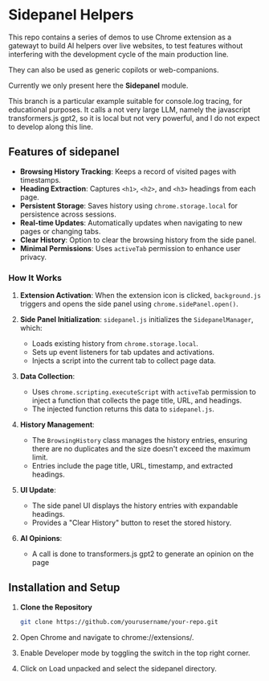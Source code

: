 # Sidepanel Helpers
This repo contains a series of demos to use Chrome extension as a gatewayt
to build AI helpers over live websites, to test features without interfering
with the development cycle of the main production line.

They can also be used as generic copilots or web-companions.

Currently we only present here the **Sidepanel** module. 

This branch is a particular example suitable for console.log tracing, for educational purposes.
It calls a not very large LLM, namely the javascript transformers.js gpt2,
so it is local but not very powerful, and I do not expect to develop along this line.

## Features of sidepanel

- **Browsing History Tracking**: Keeps a record of visited pages with timestamps.
- **Heading Extraction**: Captures `<h1>`, `<h2>`, and `<h3>` headings from each page.
- **Persistent Storage**: Saves history using `chrome.storage.local` for persistence across sessions.
- **Real-time Updates**: Automatically updates when navigating to new pages or changing tabs.
- **Clear History**: Option to clear the browsing history from the side panel.
- **Minimal Permissions**: Uses `activeTab` permission to enhance user privacy.

### How It Works

1. **Extension Activation**: When the extension icon is clicked, `background.js` triggers and opens the side panel using `chrome.sidePanel.open()`.

2. **Side Panel Initialization**: `sidepanel.js` initializes the `SidepanelManager`, which:
   - Loads existing history from `chrome.storage.local`.
   - Sets up event listeners for tab updates and activations.
   - Injects a script into the current tab to collect page data.

3. **Data Collection**:
   - Uses `chrome.scripting.executeScript` with `activeTab` permission to inject a function that collects the page title, URL, and headings.
   - The injected function returns this data to `sidepanel.js`.

4. **History Management**:
   - The `BrowsingHistory` class manages the history entries, ensuring there are no duplicates and the size doesn't exceed the maximum limit.
   - Entries include the page title, URL, timestamp, and extracted headings.

5. **UI Update**:
   - The side panel UI displays the history entries with expandable headings.
   - Provides a "Clear History" button to reset the stored history.

6. **AI Opinions**:
   - A call is done to transformers.js gpt2 to generate an opinion on the page
 
## Installation and Setup

1. **Clone the Repository**

   ```bash
   git clone https://github.com/yourusername/your-repo.git
   ```

2.  Open Chrome and navigate to chrome://extensions/.

3. Enable Developer mode by toggling the switch in the top right corner.

4. Click on Load unpacked and select the sidepanel directory.
